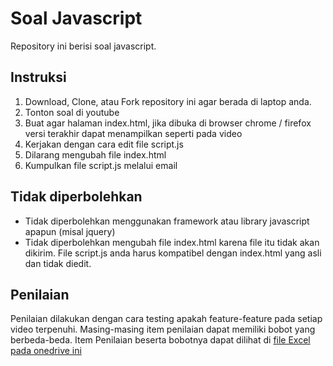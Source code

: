 # Soal Javascript
Repository ini berisi soal javascript.
## Instruksi
1. Download, Clone, atau Fork repository ini agar berada di laptop anda.
2. Tonton soal di youtube
3. Buat agar halaman index.html, jika dibuka di browser chrome / firefox versi terakhir dapat menampilkan seperti pada video
4. Kerjakan dengan cara edit file script.js
5. Dilarang mengubah file index.html
6. Kumpulkan file script.js melalui email

## Tidak diperbolehkan
* Tidak diperbolehkan menggunakan framework atau library javascript apapun (misal jquery)
* Tidak diperbolehkan mengubah file index.html karena file itu tidak akan dikirim. File script.js anda harus kompatibel dengan index.html yang asli dan tidak diedit.

## Penilaian
Penilaian dilakukan dengan cara testing apakah feature-feature pada setiap video terpenuhi. Masing-masing item penilaian dapat memiliki bobot yang berbeda-beda. Item Penilaian beserta bobotnya dapat dilihat di [file Excel pada onedrive ini](https://1drv.ms/x/s!Ar1GB2-kgwK6wFz2g3Q-7JcgFCVu?e=OfRXG2)
